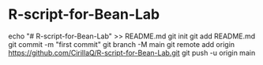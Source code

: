 # R-script-for-Bean-Lab
echo "# R-script-for-Bean-Lab" >> README.md
git init
git add README.md
git commit -m "first commit"
git branch -M main
git remote add origin https://github.com/CirillaQ/R-script-for-Bean-Lab.git
git push -u origin main
